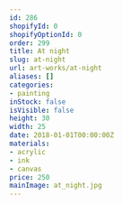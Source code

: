 ```yaml
---
id: 286
shopifyId: 0
shopifyOptionId: 0
order: 299
title: At night
slug: at-night
url: art-works/at-night
aliases: []
categories:
- painting
inStock: false
isVisible: false
height: 30
width: 25
date: 2018-01-01T00:00:00Z
materials:
- acrylic
- ink
- canvas
price: 250
mainImage: at_night.jpg
---
```

